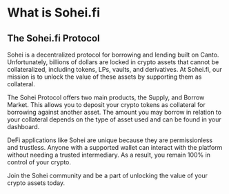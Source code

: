 # What is Sohei.fi

## The Sohei.fi Protocol

Sohei is a decentralized protocol for borrowing and lending built on Canto. Unfortunately, billions of dollars are locked in crypto assets that cannot be collateralized, including tokens, LPs, vaults, and derivatives. At Sohei.fi, our mission is to unlock the value of these assets by supporting them as collateral.

The Sohei Protocol offers two main products, the Supply, and Borrow Market. This allows you to deposit your crypto tokens as collateral for borrowing against another asset. The amount you may borrow in relation to your collateral depends on the type of asset used and can be found in your dashboard.

DeFi applications like Sohei are unique because they are permissionless and trustless. Anyone with a supported wallet can interact with the platform without needing a trusted intermediary. As a result, you remain 100% in control of your crypto.

Join the Sohei community and be a part of unlocking the value of your crypto assets today.
